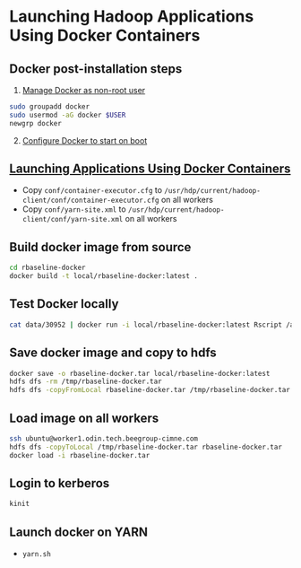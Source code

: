 # Launching Hadoop Applications Using Docker Containers

## Docker post-installation steps

1. [Manage Docker as non-root user](https://docs.docker.com/engine/install/linux-postinstall/#manage-docker-as-a-non-root-user)

```bash
sudo groupadd docker
sudo usermod -aG docker $USER
newgrp docker
```

2. [Configure Docker to start on boot](https://docs.docker.com/engine/install/linux-postinstall/#configure-docker-to-start-on-boot)

## [Launching Applications Using Docker Containers](https://hadoop.apache.org/docs/current/hadoop-yarn/hadoop-yarn-site/DockerContainers.html)

- Copy `conf/container-executor.cfg` to `/usr/hdp/current/hadoop-client/conf/container-executor.cfg` on all workers
- Copy `conf/yarn-site.xml` to `/usr/hdp/current/hadoop-client/conf/yarn-site.xml` on all workers

## Build docker image from source

```bash
cd rbaseline-docker
docker build -t local/rbaseline-docker:latest .
```

## Test Docker locally

```bash
cat data/30952 | docker run -i local/rbaseline-docker:latest Rscript /app/R/mapper.R | docker run -i local/rbaseline-docker:latest Rscript /app/R/reducer.R '{ "company_id": 2397868878, "timezone": "Europe/Madrid", "start": "2020-01-01 00:00:00", "end": "2020-12-31 23:59:59" }'
```

## Save docker image and copy to hdfs

```bash
docker save -o rbaseline-docker.tar local/rbaseline-docker:latest
hdfs dfs -rm /tmp/rbaseline-docker.tar
hdfs dfs -copyFromLocal rbaseline-docker.tar /tmp/rbaseline-docker.tar
```

## Load image on all workers

```bash
ssh ubuntu@worker1.odin.tech.beegroup-cimne.com
hdfs dfs -copyToLocal /tmp/rbaseline-docker.tar rbaseline-docker.tar
docker load -i rbaseline-docker.tar
```

## Login to kerberos

```bash
kinit
```

## Launch docker on YARN

- `yarn.sh`
